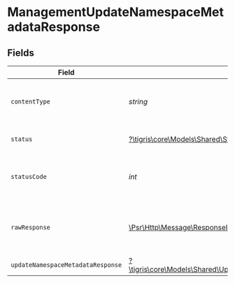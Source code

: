 # ManagementUpdateNamespaceMetadataResponse


## Fields

| Field                                                                                                                 | Type                                                                                                                  | Required                                                                                                              | Description                                                                                                           |
| --------------------------------------------------------------------------------------------------------------------- | --------------------------------------------------------------------------------------------------------------------- | --------------------------------------------------------------------------------------------------------------------- | --------------------------------------------------------------------------------------------------------------------- |
| `contentType`                                                                                                         | *string*                                                                                                              | :heavy_check_mark:                                                                                                    | HTTP response content type for this operation                                                                         |
| `status`                                                                                                              | [?\tigris\core\Models\Shared\Status](../../Models/Shared/Status.md)                                                   | :heavy_minus_sign:                                                                                                    | Default error response                                                                                                |
| `statusCode`                                                                                                          | *int*                                                                                                                 | :heavy_check_mark:                                                                                                    | HTTP response status code for this operation                                                                          |
| `rawResponse`                                                                                                         | [\Psr\Http\Message\ResponseInterface](https://www.php-fig.org/psr/psr-7/#33-psrhttpmessageresponseinterface)          | :heavy_check_mark:                                                                                                    | Raw HTTP response; suitable for custom response parsing                                                               |
| `updateNamespaceMetadataResponse`                                                                                     | [?\tigris\core\Models\Shared\UpdateNamespaceMetadataResponse](../../Models/Shared/UpdateNamespaceMetadataResponse.md) | :heavy_minus_sign:                                                                                                    | OK                                                                                                                    |